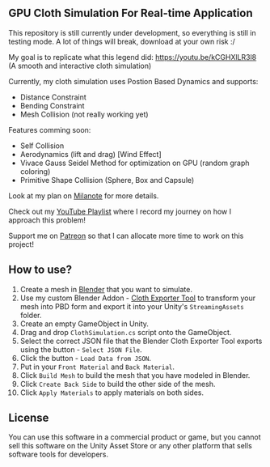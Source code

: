 GPU Cloth Simulation For Real-time Application
---

This repository is still currently under development, so everything is still in testing mode. A lot of things will break, download at your own risk :/

My goal is to replicate what this legend did: https://youtu.be/kCGHXlLR3l8 (A smooth and interactive cloth simulation)

Currently, my cloth simulation uses Postion Based Dynamics and supports:
- Distance Constraint
- Bending Constraint
- Mesh Collision (not really working yet)

Features comming soon:
- Self Collision
- Aerodynamics (lift and drag) [Wind Effect]
- Vivace Gauss Seidel Method for optimization on GPU (random graph coloring)
- Primitive Shape Collision (Sphere, Box and Capsule)

Look at my plan on [Milanote](https://app.milanote.com/1JS0tP1NMEwO2f?p=qYevXFgGMpr) for more details.

Check out my [YouTube Playlist](https://www.youtube.com/playlist?list=PLlnBGPe6GFdP8So9oS0YVoVjqkmJoREI_) where I record my journey on how I approach this problem!


Support me on [Patreon](https://www.patreon.com/voxelltechnologies) so that I can allocate more time to work on this project!


How to use?
---
1. Create a mesh in [Blender](https://blender.org) that you want to simulate.
2. Use my custom Blender Addon - [Cloth Exporter Tool](https://github.com/voxell-tech/ClothExporter) to transform your mesh into PBD form and export it into your Unity's `StreamingAssets` folder.
3. Create an empty GameObject in Unity.
4. Drag and drop `ClothSimulation.cs` script onto the GameObject.
5. Select the correct JSON file that the Blender Cloth Exporter Tool exports using the button - `Select JSON File`.
6. Click the button - `Load Data from JSON`.
7. Put in your `Front Material` and `Back Material`.
8. Click `Build Mesh` to build the mesh that you have modeled in Blender.
9. Click `Create Back Side` to build the other side of the mesh.
10. Click `Apply Materials` to apply materials on both sides.



License
---
You can use this software in a commercial product or game, but you cannot sell this software on the Unity Asset Store or any other platform that sells software tools for developers.
